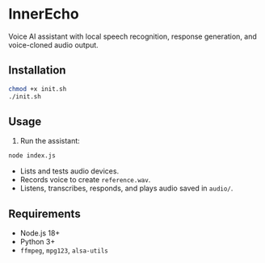 # InnerEcho

Voice AI assistant with local speech recognition, response generation, and voice-cloned audio output.

## Installation

```bash
chmod +x init.sh
./init.sh
```

## Usage

1. Run the assistant:
```bash
node index.js
```

- Lists and tests audio devices.
- Records voice to create `reference.wav`.
- Listens, transcribes, responds, and plays audio saved in `audio/`.

## Requirements
- Node.js 18+
- Python 3+
- `ffmpeg`, `mpg123`, `alsa-utils`
